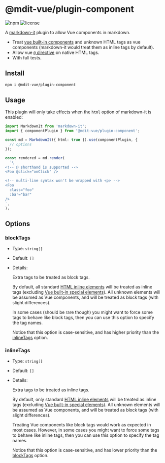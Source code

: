 # @mdit-vue/plugin-component

[![npm](https://badgen.net/npm/v/@mdit-vue/plugin-component)](https://www.npmjs.com/package/@mdit-vue/plugin-component)
[![license](https://badgen.net/github/license/mdit-vue/mdit-vue)](https://github.com/mdit-vue/mdit-vue/blob/main/LICENSE)

A [markdown-it](https://github.com/markdown-it/markdown-it) plugin to allow Vue components in markdown.

- Treat [vue built-in components](https://vuejs.org/api/built-in-components.html) and unknown HTML tags as vue components (markdown-it would treat them as inline tags by default).
- Allow vue [`@` directive](https://vuejs.org/api/built-in-directives.html#v-on) on native HTML tags.
- With full tests.

## Install

```sh
npm i @mdit-vue/plugin-component
```

## Usage

This plugin will only take effects when the `html` option of markdown-it is enabled:

```ts
import MarkdownIt from 'markdown-it';
import { componentPlugin } from '@mdit-vue/plugin-component';

const md = MarkdownIt({ html: true }).use(componentPlugin, {
  // options
});

const rendered = md.render(
  `\
<!-- @ shorthand is supported -->
<Foo @click="onClick" />

<!-- multi-line syntax won't be wrapped with <p> -->
<Foo
  class="foo"
  :bar="bar"
/>
`,
);
```

## Options

### blockTags

- Type: `string[]`

- Default: `[]`

- Details:

  Extra tags to be treated as block tags.

  By default, all standard [HTML inline elements](https://developer.mozilla.org/en-US/docs/Web/HTML/Inline_elements) will be treated as inline tags (excluding [Vue built-in special elements](https://vuejs.org/api/built-in-special-elements.html)). All unknown elements will be assumed as Vue components, and will be treated as block tags (with slight differences).

  In some cases (should be rare though) you might want to force some tags to behave like block tags, then you can use this option to specify the tag names.

  Notice that this option is case-sensitive, and has higher priority than the [inlineTags](#inlinetags) option.

### inlineTags

- Type: `string[]`

- Default: `[]`

- Details:

  Extra tags to be treated as inline tags.

  By default, only standard [HTML inline elements](https://developer.mozilla.org/en-US/docs/Web/HTML/Inline_elements) will be treated as inline tags (excluding [Vue built-in special elements](https://vuejs.org/api/built-in-special-elements.html)). All unknown elements will be assumed as Vue components, and will be treated as block tags (with slight differences).

  Treating Vue components like block tags would work as expected in most cases. However, in some cases you might want to force some tags to behave like inline tags, then you can use this option to specify the tag names.

  Notice that this option is case-sensitive, and has lower priority than the [blockTags](#blocktags) option.
